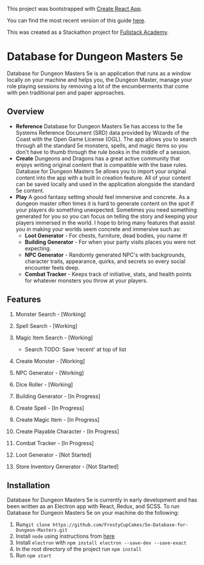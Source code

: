 This project was bootstrapped with [Create React App](https://github.com/facebookincubator/create-react-app).

You can find the most recent version of this guide [here](https://github.com/facebook/create-react-app/blob/master/packages/cra-template/template/README.md).

This was created as a Stackathon project for [Fullstack Academy](https://www.fullstackacademy.com/).

Database for Dungeon Masters 5e
========
Database for Dungeon Masters 5e is an application that runs as a window locally on your machine and helps you, the Dungeon Master, manage your role playing sessions by removing a lot of the encumberments that come with pen traditional pen and paper approaches. 

## Overview
 * <strong>Reference</strong> 
Database for Dungeon Masters 5e has access to the 5e Systems Reference Document (SRD) data provided by Wizards of the Coast with the Open Game License (OGL). The app allows you to search through all the standard 5e monsters, spells, and magic items so you don't have to thumb through the rule books in the middle of a session.
 * <strong>Create</strong>
Dungeons and Dragons has a great active community that enjoys writing original content that is compatible with the base rules. Database for Dungeon Masters 5e allows you to import your original content into the app with a built in creation feature. All of your content can be saved locally and used in the application alongside the standard 5e content.   
 * <strong>Play</strong>
A good fantasy setting should feel immersive and concrete. As a dungeon master often times it is hard to generate content on the spot if your players do something unexpected. Sometimes you need something generated for you so you can focus on telling the story and keeping your players immersed in the world. I hope to bring many features that assist you in making your worlds seem concrete and immersive such as:
    * **Loot Generator** - For chests, furniture, dead bodies, you name it!
    * **Building Generator** - For when your party visits places you were not expecting. 
    * **NPC Generator** - Randomly generated NPC's with backgrounds, character traits, appearance, quirks, and secrets so every social encounter feels deep.
    * **Combat Tracker** - Keeps track of initiative, stats, and health points for whatever monsters you throw at your players.

## Features
1. Monster Search - [Working]
2. Spell Search - [Working]
3. Magic Item Search - [Working]

	* Search TODO: Save 'recent' at top of list 

4. Create Monster - [Working]
5. NPC Generator - [Working]
6. Dice Roller - [Working]
7. Building Generator - [In Progress]
8. Create Spell - [In Progress]
9. Create Magic Item - [In Progress]
10. Create Playable Character - [In Progress]
11. Combat Tracker - [In Progress]
12. Loot Generator - [Not Started]
13. Store Inventory Generator - [Not Started]

## Installation

Database for Dungeon Masters 5e is currently in early development and has been written as an Electron app with React, Redux, and SCSS. To run Database for Dungeon Masters 5e on your machine do the following:

1. Run`git clone https://github.com/FrostyCupCakes/5e-Database-for-Dungeon-Masters.git`
2. Install `node` using instructions from [here](https://nodejs.org/en/download/package-manager/)
3. Install `electron` with `npm install electron --save-dev --save-exact`
4. In the root directory of the project run `npm install`
5. Run `npm start`
